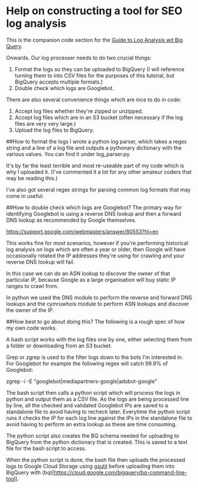 # Help on constructing a tool for SEO log analysis

This is the companion code section for the [Guide to Log Analysis wit Big Query](https://www.distilled.net/resources/guide-to-log-analysis-with-big-query/).

Onwards. Our log processer needs to do two crucial things:

1. Format the logs so they can be uploaded to BigQuery (I will reference turning them to into CSV files for the purposes of this tutorial, but BigQuery accepts multiple formats.)
2. Double check which logs are Googlebot.

There are also several convenience things which are nice to do in code:

1. Accept log files whether they're zipped or unzipped.
2. Accept log files which are in an S3 bucket (often necessary if the log files are very very large.)
3. Upload the log files to BigQuery.

##How to format the logs
I wrote a python log parser, which takes a regex string and a line of a log file and outputs a pythonary dictionary with the various values. You can find it under log_parser.py.

It's by far the least terrible and most re-useable part of my code which is why I uploaded it. (I've commented it a lot for any other amateur coders that may be reading this.)

I've also got several regex strings for parsing common log formats that may come in useful:

##How to double check which logs are Googlebot?
The primary way for identifying Googlebot is using a reverse DNS lookup and then a forward DNS lookup as recommended by Google themselves.

https://support.google.com/webmasters/answer/80553?hl=en

This works fine for most scenarios, however if you're performing historical log analysis on logs which are often a year or older, then Google will have occasionally rotated the IP addresses they're using for crawling and your reverse DNS lookup will fail.

In this case we can do an ASN lookup to discover the owner of that particular IP, because Google as a large organisation will buy static IP ranges to crawl from.

In python we used the DNS module to perform the reverse and forward DNS lookups and the cymruwhois module to perform ASN lookups and discover the owner of the IP.

##How best to go about doing this?
The following is a rough spec of how my own code works.

A bash script works with the log files one by one, either selecting them from a folder or downloading from an S3 bucket.

Grep or zgrep is used to the filter logs down to the bots I'm interested in. For Googlebot for example the following regex will catch 99.9% of Googlebot:

zgrep -i -E "googlebot|mediapartners-google|adsbot-google"

The bash script then calls a python script which  will process the logs in python and output them as a CSV file. As the logs are being processed line by line, all the checked and validated Googlebot IPs are saved to a standalone file to avoid having to recheck later. Everytime the python script runs it checks the IP for each log line against the IPs in the standalone file to avoid having to perform an extra lookup as these are time consuming.

The python script also creates the BQ schema needed for uploading to BigQuery from the python dictionary that is created. This is saved to a text file for the bash script to access.

When the python script is done, the bash file then uploads the processed logs to Google Cloud Storage using [gsutil](https://cloud.google.com/storage/docs/gsutil) before uploading them into BigQuery with (bq)[https://cloud.google.com/bigquery/bq-command-line-tool].


